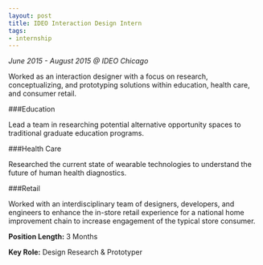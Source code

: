 ```yaml
---
layout: post
title: IDEO Interaction Design Intern
tags:
- internship
---
```


*June 2015 - August 2015 @ IDEO Chicago*

Worked as an interaction designer with a focus on research, conceptualizing, and prototyping solutions within education, health care, and consumer retail. 

###Education

Lead a team in researching potential alternative opportunity spaces to traditional graduate education programs.   

###Health Care

Researched the current state of wearable technologies to understand the future of human health diagnostics.   

###Retail

Worked with an interdisciplinary team of designers, developers, and engineers to enhance the in-store retail experience for a national home improvement chain to increase engagement of the typical store consumer.  

**Position Length:** 3 Months

**Key Role:** Design Research & Prototyper 